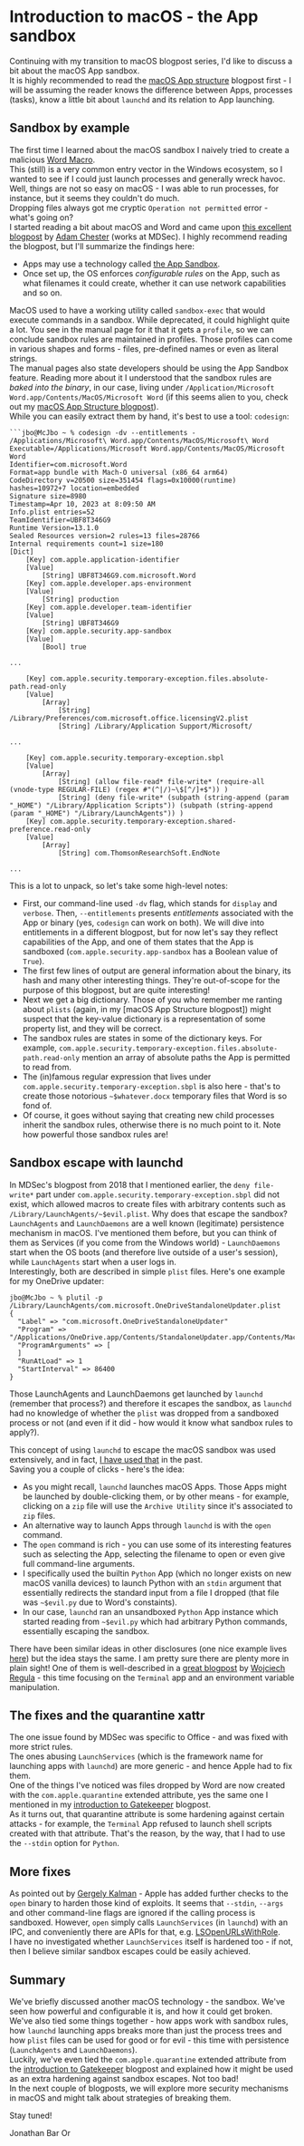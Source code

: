 # Introduction to macOS - the App sandbox
Continuing with my transition to macOS blogpost series, I'd like to discuss a bit about the macOS App sandbox.  
It is highly recommended to read the [macOS App structure](https://github.com/yo-yo-yo-jbo/macos_app_structure) blogpost first - I will be assuming the reader knows the difference between Apps, processes (tasks), know a little bit about `launchd` and its relation to App launching.

## Sandbox by example
The first time I learned about the macOS sandbox I naively tried to create a malicious [Word Macro](https://support.microsoft.com/en-us/office/create-or-run-a-macro-c6b99036-905c-49a6-818a-dfb98b7c3c9c).  
This (still) is a very common entry vector in the Windows ecosystem, so I wanted to see if I could just launch processes and generally wreck havoc.  
Well, things are not so easy on macOS - I was able to run processes, for instance, but it seems they couldn't do much.  
Dropping files always got me cryptic `Operation not permitted` error - what's going on?  
I started reading a bit about macOS and Word and came upon [this excellent blogpost](https://www.mdsec.co.uk/2018/08/escaping-the-sandbox-microsoft-office-on-macos/) by [Adam Chester](https://twitter.com/_xpn_) (works at MDSec). I highly recommend reading the blogpost, but I'll summarize the findings here:
- Apps may use a technology called [the App Sandbox](https://developer.apple.com/documentation/security/app_sandbox).
- Once set up, the OS enforces *configurable rules* on the App, such as what filenames it could create, whether it can use network capabilities and so on.

MacOS used to have a working utility called `sandbox-exec` that would execute commands in a sandbox. While deprecated, it could highlight quite a lot. You see in the manual page for it that it gets a `profile`, so we can conclude sandbox rules are maintained in profiles. Those profiles can come in various shapes and forms - files, pre-defined names or even as literal strings.  
The manual pages also state developers should be using the App Sandbox feature. Reading more about it I understood that the sandbox rules are *baked into the binary*, in our case, living under `/Application/Microsoft Word.app/Contents/MacOS/Microsoft Word` (if this seems alien to you, check out my [macOS App Structure blogpost](https://github.com/yo-yo-yo-jbo/macos_app_structure/)).  
While you can easily extract them by hand, it's best to use a tool: `codesign`:

```shell
```jbo@McJbo ~ % codesign -dv --entitlements - /Applications/Microsoft\ Word.app/Contents/MacOS/Microsoft\ Word
Executable=/Applications/Microsoft Word.app/Contents/MacOS/Microsoft Word
Identifier=com.microsoft.Word
Format=app bundle with Mach-O universal (x86_64 arm64)
CodeDirectory v=20500 size=351454 flags=0x10000(runtime) hashes=10972+7 location=embedded
Signature size=8980
Timestamp=Apr 10, 2023 at 8:09:50 AM
Info.plist entries=52
TeamIdentifier=UBF8T346G9
Runtime Version=13.1.0
Sealed Resources version=2 rules=13 files=28766
Internal requirements count=1 size=180
[Dict]
	[Key] com.apple.application-identifier
	[Value]
		[String] UBF8T346G9.com.microsoft.Word
	[Key] com.apple.developer.aps-environment
	[Value]
		[String] production
	[Key] com.apple.developer.team-identifier
	[Value]
		[String] UBF8T346G9
	[Key] com.apple.security.app-sandbox
	[Value]
		[Bool] true
    
...

	[Key] com.apple.security.temporary-exception.files.absolute-path.read-only
	[Value]
		[Array]
			[String] /Library/Preferences/com.microsoft.office.licensingV2.plist
			[String] /Library/Application Support/Microsoft/
      
...

	[Key] com.apple.security.temporary-exception.sbpl
	[Value]
		[Array]
			[String] (allow file-read* file-write* (require-all (vnode-type REGULAR-FILE) (regex #"(^|/)~\$[^/]+$")) )
			[String] (deny file-write* (subpath (string-append (param "_HOME") "/Library/Application Scripts")) (subpath (string-append (param "_HOME") "/Library/LaunchAgents")) )
	[Key] com.apple.security.temporary-exception.shared-preference.read-only
	[Value]
		[Array]
			[String] com.ThomsonResearchSoft.EndNote
			
...
```

This is a lot to unpack, so let's take some high-level notes:
- First, our command-line used `-dv` flag, which stands for `display` and `verbose`. Then, `--entitlements` presents *entitlements* associated with the App or binary (yes, `codesign` can work on both). We will dive into entitlements in a different blogpost, but for now let's say they reflect capabilities of the App, and one of them states that the App is sandboxed (`com.apple.security.app-sandbox` has a Boolean value of `True`).
- The first few lines of output are general information about the binary, its hash and many other interesting things. They're out-of-scope for the purpose of this blogpost, but are quite interesting!
- Next we get a big dictionary. Those of you who remember me ranting about `plists` (again, in my [macOS App Structure blogpost]) might suspect that the key-value dictionary is a representation of some property list, and they will be correct.
- The sandbox rules are states in some of the dictionary keys. For example, `com.apple.security.temporary-exception.files.absolute-path.read-only` mention an array of absolute paths the App is permitted to read from.
- The (in)famous regular expression that lives under `com.apple.security.temporary-exception.sbpl` is also here - that's to create those notorious `~$whatever.docx` temporary files that Word is so fond of.
- Of course, it goes without saying that creating new child processes inherit the sandbox rules, otherwise there is no much point to it.
Note how powerful those sandbox rules are!

## Sandbox escape with launchd
In MDSec's blogpost from 2018 that I mentioned earlier, the `deny file-write*` part under `com.apple.security.temporary-exception.sbpl` did not exist, which allowed macros to create files with arbitrary contents such as `/Library/LaunchAgents/~$evil.plist`. Why does that escape the sandbox?  
`LaunchAgents` and `LaunchDaemons` are a well known (legitimate) persistence mechanism in macOS. I've mentioned them before, but you can think of them as Services (if you come from the Windows world) - `LaunchDaemons` start when the OS boots (and therefore live outside of a user's session), while `LaunchAgents` start when a user logs in.  
Interestingly, both are described in simple `plist` files. Here's one example for my OneDrive updater:
```shell
jbo@McJbo ~ % plutil -p /Library/LaunchAgents/com.microsoft.OneDriveStandaloneUpdater.plist
{
  "Label" => "com.microsoft.OneDriveStandaloneUpdater"
  "Program" => "/Applications/OneDrive.app/Contents/StandaloneUpdater.app/Contents/MacOS/OneDriveStandaloneUpdater"
  "ProgramArguments" => [
  ]
  "RunAtLoad" => 1
  "StartInterval" => 86400
}
```

Those LaunchAgents and LaunchDaemons get launched by `launchd` (remember that process?) and therefore it escapes the sandbox, as `launchd` had no knowledge of whether the `plist` was dropped from a sandboxed process or not (and even if it did - how would it know what sandbox rules to apply?).

This concept of using `launchd` to escape the macOS sandbox was used extensively, and in fact, [I have used that](https://www.microsoft.com/en-us/security/blog/2022/07/13/uncovering-a-macos-app-sandbox-escape-vulnerability-a-deep-dive-into-cve-2022-26706/) in the past.  
Saving you a couple of clicks - here's the idea:
- As you might recall, `launchd` launches macOS Apps. Those Apps might be launched by double-clicking them, or by other means - for example, clicking on a `zip` file will use the `Archive Utility` since it's associated to `zip` files.
- An alternative way to launch Apps through `launchd` is with the `open` command.
- The `open` command is rich - you can use some of its interesting features such as selecting the App, selecting the filename to open or even give full command-line arguments.
- I specifically used the builtin `Python` App (which no longer exists on new macOS vanilla devices) to launch Python with an `stdin` argument that essentially redirects the standard input from a file I dropped (that file was `~$evil.py` due to Word's constaints).
- In our case, `launchd` ran an unsandboxed `Python` App instance which started reading from `~$evil.py` which had arbitrary Python commands, essentially escaping the sandbox.

There have been similar ideas in other disclosures (one nice example lives [here](https://desi-jarvis.medium.com/office365-macos-sandbox-escape-fcce4fa4123c)) but the idea stays the same. I am pretty sure there are plenty more in plain sight!
One of them is well-described in a [great blogpost](https://wojciechregula.blog/post/macos-sandbox-escape-via-terminal/) by [Wojciech Regula](https://twitter.com/_r3ggi) - this time focusing on the `Terminal` app and an environment variable manipulation.

## The fixes and the quarantine xattr
The one issue found by MDSec was specific to Office - and was fixed with more strict rules.  
The ones abusing `LaunchServices` (which is the framework name for launching apps with `launchd`) are more generic - and hence Apple had to fix them.  
One of the things I've noticed was files dropped by Word are now created with the `com.apple.quarantine` extended attribute, yes the same one I mentioned in my [introduction to Gatekeeper](https://github.com/yo-yo-yo-jbo/macos_gatekeeper/) blogpost.  
As it turns out, that quarantine attribute is some hardening against certain attacks - for example, the `Terminal` App refused to launch shell scripts created with that attribute. That's the reason, by the way, that I had to use the `--stdin` option for `Python`.

## More fixes
As pointed out by [Gergely Kalman](https://twitter.com/gergely_kalman) - Apple has added further checks to the `open` binary to harden those kind of exploits. It seems that `--stdin`, `--args` and other command-line flags are ignored if the calling process is sandboxed. However, `open` simply calls `LaunchServices` (in `launchd`) with an IPC, and conveniently there are APIs for that, e.g. [LSOpenURLsWithRole](https://developer.apple.com/documentation/coreservices/1448184-lsopenurlswithrole).  
I have no investigated whether `LaunchServices` itself is hardened too - if not, then I believe similar sandbox escapes could be easily achieved.

## Summary
We've briefly discussed another macOS technology - the sandbox. We've seen how powerful and configurable it is, and how it could get broken.  
We've also tied some things together - how apps work with sandbox rules, how `launchd` launching apps breaks more than just the process trees and how `plist` files can be used for good or for evil - this time with persistence (`LaunchAgents` and `LaunchDaemons`).  
Luckily, we've even tied the `com.apple.quarantine` extended attribute from the [introduction to Gatekeeper](https://github.com/yo-yo-yo-jbo/macos_gatekeeper/) blogpost and explained how it might be used as an extra hardening against sandbox escapes. Not too bad!  
In the next couple of blogposts, we will explore more security mechanisms in macOS and might talk about strategies of breaking them.

Stay tuned!

Jonathan Bar Or
